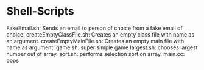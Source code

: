 # Shell-Scripts

FakeEmail.sh: Sends an email to person of choice from a fake email of choice.
createEmptyClassFile.sh: Creates an empty class file with name as an argument.
createEmptyMainFile.sh: Creates an empty main file with name as argument.
game.sh: super simple game 
largest.sh: chooses largest number out of array.
sort.sh: performs selection sort on array.
main.cc: oops
